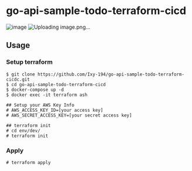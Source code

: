 # go-api-sample-todo-terraform-cicd
![image](https://github.com/user-attachments/assets/03c4e605-a600-4814-be07-9b81833965cd)
![Uploading image.png…]()

## Usage
### Setup terraform
```
$ git clone https://github.com/Ixy-194/go-api-sample-todo-terraform-cicdc.git
$ cd go-api-sample-todo-terraform-cicd
$ docker-compose up -d 
$ docker exec -it terraform ash

## Setup your AWS Key Info
# AWS_ACCESS_KEY_ID=[your access key]
# AWS_SECRET_ACCESS_KEY=[your secret access key]

## terraform init
# cd env/dev/
# terraform init
```

### Apply
```
# terraform apply
```
